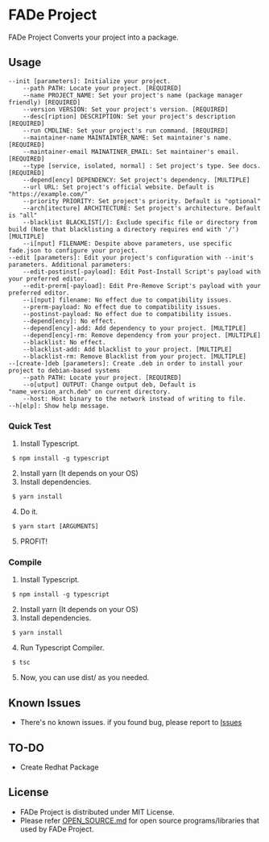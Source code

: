 # FADe Project
FADe Project Converts your project into a package.

## Usage
```
--init [parameters]: Initialize your project.
    --path PATH: Locate your project. [REQUIRED]
    --name PROJECT_NAME: Set your project's name (package manager friendly) [REQUIRED]
    --version VERSION: Set your project's version. [REQUIRED]
    --desc[ription] DESCRIPTION: Set your project's description [REQUIRED]
    --run CMDLINE: Set your project's run command. [REQUIRED]
    --maintainer-name MAINTAINTER_NAME: Set maintainer's name. [REQUIRED]
    --maintainer-email MAINATINER_EMAIL: Set maintainer's email. [REQUIRED]
    --type [service, isolated, normal] : Set project's type. See docs. [REQUIRED]
    --depend[ency] DEPENDENCY: Set project's dependency. [MULTIPLE]
    --url URL: Set project's official website. Default is "https://example.com/"
    --priority PRIORITY: Set project's priority. Default is "optional"
    --arch[itecture] ARCHITECTURE: Set project's architecture. Default is "all"
    --blacklist BLACKLIST[/]: Exclude specific file or directory from build (Note that blacklisting a directory requires end with '/') [MULTIPLE]
    --i[nput] FILENAME: Despite above parameters, use specific fade.json to configure your project.
--edit [parameters]: Edit your project's configuration with --init's parameters. Additional parameters:
    --edit-postinst[-payload]: Edit Post-Install Script's payload with your preferred editor.
    --edit-prerm[-payload]: Edit Pre-Remove Script's payload with your preferred editor.
    --i[nput] filename: No effect due to compatibility issues.
    --prerm-payload: No effect due to compatibility issues.
    --postinst-payload: No effect due to compatibility issues.
    --depend[ency]: No effect.
    --depend[ency]-add: Add dependency to your project. [MULTIPLE]
    --depend[ency]-rm: Remove dependency from your project. [MULTIPLE]
    --blacklist: No effect.
    --blacklist-add: Add blacklist to your project. [MULTIPLE]
    --blacklist-rm: Remove Blacklist from your project. [MULTIPLE]
--[create-]deb [parameters]: Create .deb in order to install your project to debian-based systems
    --path PATH: Locate your project. [REQUIRED]
    --o[utput] OUTPUT: Change output deb, Default is "name_version_arch.deb" on current directory.
    --host: Host binary to the network instead of writing to file.
--h[elp]: Show help message.
```

### Quick Test
 1. Install Typescript.
```
 $ npm install -g typescript
```
 2. Install yarn (It depends on your OS)
 3. Install dependencies.
```
 $ yarn install
```
 4. Do it.
```
 $ yarn start [ARGUMENTS]
```
 5. PROFIT!

### Compile
 1. Install Typescript.
```
 $ npm install -g typescript
```
 2. Install yarn (It depends on your OS)
 3. Install dependencies.
```
 $ yarn install
```
 4. Run Typescript Compiler.
```
 $ tsc
```
 5. Now, you can use dist/ as you needed.

## Known Issues
* There's no known issues. if you found bug, please report to [Issues](https://github.com/fade-project/fade/issues)

## TO-DO
* Create Redhat Package

## License
 * FADe Project is distributed under MIT License.
 * Please refer [OPEN_SOURCE.md](OPEN_SOURCE.md) for open source programs/libraries that used by FADe Project.

